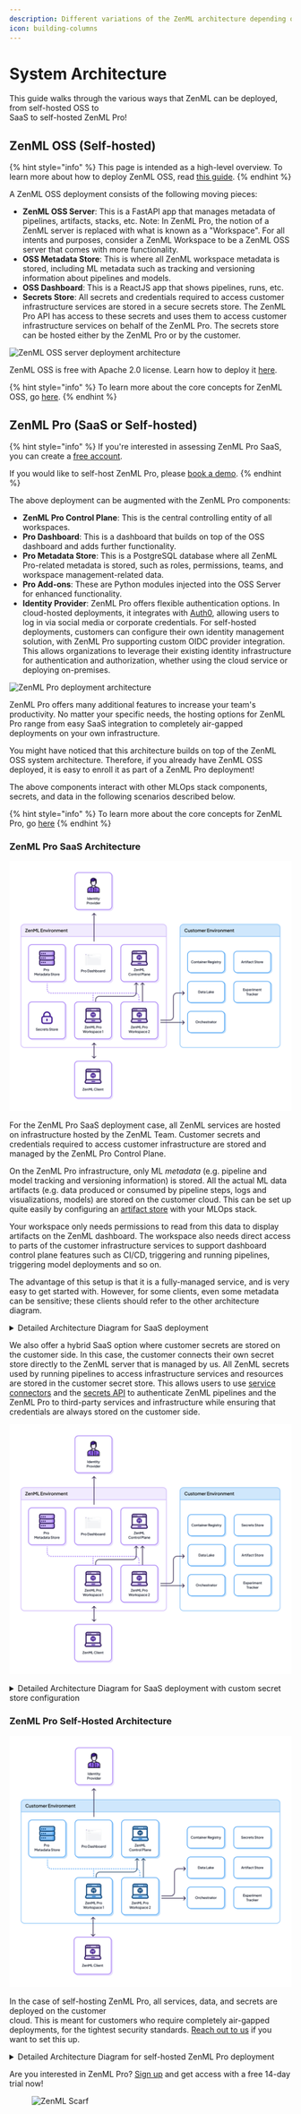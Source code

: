 ```yaml
---
description: Different variations of the ZenML architecture depending on your needs.
icon: building-columns
---
```


# System Architecture

This guide walks through the various ways that ZenML can be deployed, from self-hosted OSS to\
SaaS to self-hosted ZenML Pro!

## ZenML OSS (Self-hosted)

{% hint style="info" %}
This page is intended as a high-level overview. To learn more about how to deploy ZenML OSS, read [this guide](deploying-zenml/).
{% endhint %}

A ZenML OSS deployment consists of the following moving pieces:

* **ZenML OSS Server**: This is a FastAPI app that manages metadata of pipelines, artifacts, stacks, etc. Note: In ZenML Pro, the notion of a ZenML server is replaced with what is known as a "Workspace". For all intents and purposes, consider a ZenML Workspace to be a ZenML OSS server that comes with more functionality.
* **OSS Metadata Store**: This is where all ZenML workspace metadata is stored, including ML metadata such as tracking and versioning information about pipelines and models.
* **OSS Dashboard**: This is a ReactJS app that shows pipelines, runs, etc.
* **Secrets Store**: All secrets and credentials required to access customer infrastructure services are stored in a secure secrets store. The ZenML Pro API has access to these secrets and uses them to access customer infrastructure services on behalf of the ZenML Pro. The secrets store can be hosted either by the ZenML Pro or by the customer.

![ZenML OSS server deployment architecture](../.gitbook/assets/oss_simple_deployment.png)

ZenML OSS is free with Apache 2.0 license. Learn how to deploy it [here](deploying-zenml/).

{% hint style="info" %}
To learn more about the core concepts for ZenML OSS, go [here](core-concepts.md).
{% endhint %}

## ZenML Pro (SaaS or Self-hosted)

{% hint style="info" %}
If you're interested in assessing ZenML Pro SaaS, you can create a [free account](https://cloud.zenml.io/?utm_source=docs\&utm_medium=referral_link\&utm_campaign=cloud_promotion\&utm_content=signup_link).

If you would like to self-host ZenML Pro, please [book a demo](https://zenml.io/book-a-demo).
{% endhint %}

The above deployment can be augmented with the ZenML Pro components:

* **ZenML Pro Control Plane**: This is the central controlling entity of all workspaces.
* **Pro Dashboard**: This is a dashboard that builds on top of the OSS dashboard and adds further functionality.
* **Pro Metadata Store**: This is a PostgreSQL database where all ZenML Pro-related metadata is stored, such as roles, permissions, teams, and workspace management-related data.
* **Pro Add-ons**: These are Python modules injected into the OSS Server for enhanced functionality.
* **Identity Provider**: ZenML Pro offers flexible authentication options. In cloud-hosted deployments, it integrates with [Auth0](https://auth0.com/), allowing users to log in via social media or corporate credentials. For self-hosted deployments, customers can configure their own identity management solution, with ZenML Pro supporting custom OIDC provider integration. This allows organizations to leverage their existing identity infrastructure for authentication and authorization, whether using the cloud service or deploying on-premises.

![ZenML Pro deployment architecture](../.gitbook/assets/pro_deployment_simple.png)

ZenML Pro offers many additional features to increase your team's productivity. No matter your specific needs, the hosting options for ZenML Pro range from easy SaaS integration to completely air-gapped deployments on your own infrastructure.

You might have noticed that this architecture builds on top of the ZenML OSS system architecture. Therefore, if you already have ZenML OSS deployed, it is easy to enroll it as part of a ZenML Pro deployment!

The above components interact with other MLOps stack components, secrets, and data in the following scenarios described below.

{% hint style="info" %}
To learn more about the core concepts for ZenML Pro, go [here](https://docs.zenml.io/pro/core-concepts)
{% endhint %}

### ZenML Pro SaaS Architecture

![ZenML Pro SaaS deployment with ZenML secret store](../.gitbook/assets/cloud_architecture_scenario_1.png)

For the ZenML Pro SaaS deployment case, all ZenML services are hosted on infrastructure hosted by the ZenML Team. Customer secrets and credentials required to access customer infrastructure are stored and managed by the ZenML Pro Control Plane.

On the ZenML Pro infrastructure, only ML _metadata_ (e.g. pipeline and model tracking and versioning information) is stored. All the actual ML data artifacts (e.g. data produced or consumed by pipeline steps, logs and visualizations, models) are stored on the customer cloud. This can be set up quite easily by configuring an [artifact store](https://docs.zenml.io/stacks/artifact-stores) with your MLOps stack.

Your workspace only needs permissions to read from this data to display artifacts on the ZenML dashboard. The workspace also needs direct access to parts of the customer infrastructure services to support dashboard control plane features such as CI/CD, triggering and running pipelines, triggering model deployments and so on.

The advantage of this setup is that it is a fully-managed service, and is very easy to get started with. However, for some clients, even some metadata can be sensitive; these clients should refer to the other architecture diagram.

<details>

<summary>Detailed Architecture Diagram for SaaS deployment</summary>

<img src="../.gitbook/assets/cloud_architecture_saas_detailed.png" alt="ZenML Pro Full SaaS deployment with ZenML secret store" data-size="original">

</details>

We also offer a hybrid SaaS option where customer secrets are stored on the customer side. In this case, the customer connects their own secret store directly to the ZenML server that is managed by us. All ZenML secrets used by running pipelines to access infrastructure services and resources are stored in the customer secret store. This allows users to use [service connectors](broken-reference) and the [secrets API](../how-to/secrets/secrets.md) to authenticate ZenML pipelines and the ZenML Pro to third-party services and infrastructure while ensuring that credentials are always stored on the customer side.

![ZenML Pro SaaS deployment with Customer secret store](../.gitbook/assets/cloud_architecture_scenario_1_1.png)

<details>

<summary>Detailed Architecture Diagram for SaaS deployment with custom secret store configuration</summary>

<img src="../.gitbook/assets/cloud_architecture_saas_detailed_2.png" alt="ZenML Pro Full SaaS deployment with customer secret store" data-size="original">

</details>

### ZenML Pro Self-Hosted Architecture

![ZenML Pro self-hosted deployment](../.gitbook/assets/cloud_architecture_scenario_2.png)

In the case of self-hosting ZenML Pro, all services, data, and secrets are deployed on the customer\
cloud. This is meant for customers who require completely air-gapped deployments, for the tightest security standards. [Reach out to us](mailto:cloud@zenml.io) if you want to set this up.

<details>

<summary>Detailed Architecture Diagram for self-hosted ZenML Pro deployment</summary>

<img src="../.gitbook/assets/cloud_architecture_self_hosted_detailed (1).png" alt="ZenML Pro self-hosted deployment details" data-size="original">

</details>

Are you interested in ZenML Pro? [Sign up](https://cloud.zenml.io/?utm_source=docs\&utm_medium=referral_link\&utm_campaign=cloud_promotion\&utm_content=signup_link) and get access with a free 14-day trial now!

<figure><img src="https://static.scarf.sh/a.png?x-pxid=f0b4f458-0a54-4fcd-aa95-d5ee424815bc" alt="ZenML Scarf"><figcaption></figcaption></figure>
